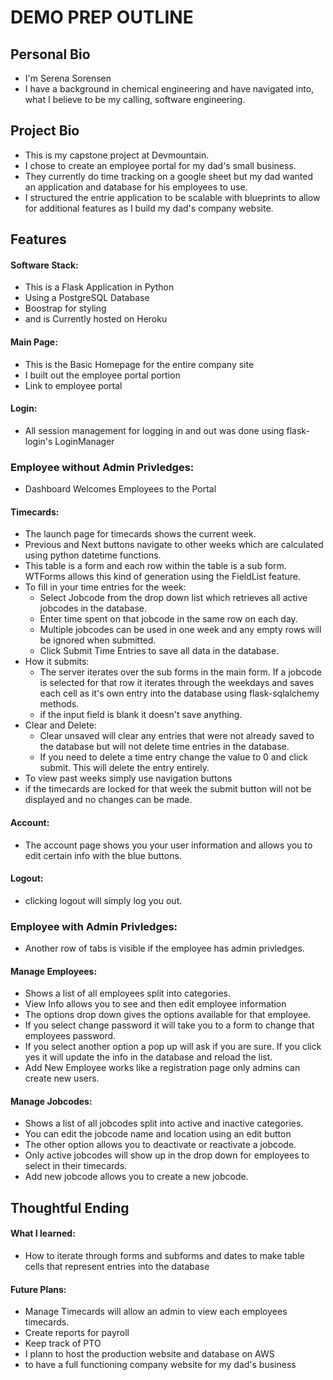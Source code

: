 # DEMO PREP OUTLINE

## Personal Bio

- I'm Serena Sorensen
- I have a background in chemical engineering and have navigated into, what I believe to be my calling, software engineering.

## Project Bio

- This is my capstone project at Devmountain.
- I chose to create an employee portal for my dad's small business.
- They currently do time tracking on a google sheet but my dad wanted an application and database for his employees to use.
- I structured the entrie application to be scalable with blueprints to allow for additional features as I build my dad's company website.

## Features

#### Software Stack:

- This is a Flask Application in Python
- Using a PostgreSQL Database
- Boostrap for styling
- and is Currently hosted on Heroku

#### Main Page:

- This is the Basic Homepage for the entire company site
- I built out the employee portal portion
- Link to employee portal

#### Login:

- All session management for logging in and out was done using flask-login's LoginManager

### Employee without Admin Privledges:

- Dashboard Welcomes Employees to the Portal

#### Timecards:

- The launch page for timecards shows the current week.
- Previous and Next buttons navigate to other weeks which are calculated using python datetime functions.
- This table is a form and each row within the table is a sub form. WTForms allows this kind of generation using the FieldList feature.
- To fill in your time entries for the week:
  - Select Jobcode from the drop down list which retrieves all active jobcodes in the database.
  - Enter time spent on that jobcode in the same row on each day.
  - Multiple jobcodes can be used in one week and any empty rows will be ignored when submitted.
  - Click Submit Time Entries to save all data in the database.
- How it submits:
  - The server iterates over the sub forms in the main form. If a jobcode is selected for that row it iterates through the weekdays and saves each cell as it's own entry into the database using flask-sqlalchemy methods.
  - if the input field is blank it doesn't save anything.
- Clear and Delete:
  - Clear unsaved will clear any entries that were not already saved to the database but will not delete time entries in the database.
  - If you need to delete a time entry change the value to 0 and click submit. This will delete the entry entirely.
- To view past weeks simply use navigation buttons
- if the timecards are locked for that week the submit button will not be displayed and no changes can be made.

#### Account:

- The account page shows you your user information and allows you to edit certain info with the blue buttons.

#### Logout:

- clicking logout will simply log you out.

### Employee with Admin Privledges:

- Another row of tabs is visible if the employee has admin privledges.

#### Manage Employees:

- Shows a list of all employees split into categories.
- View Info allows you to see and then edit employee information
- The options drop down gives the options available for that employee.
- If you select change password it will take you to a form to change that employees password.
- If you select another option a pop up will ask if you are sure. If you click yes it will update the info in the database and reload the list.
- Add New Employee works like a registration page only admins can create new users.

#### Manage Jobcodes:

- Shows a list of all jobcodes split into active and inactive categories.
- You can edit the jobcode name and location using an edit button
- The other option allows you to deactivate or reactivate a jobcode.
- Only active jobcodes will show up in the drop down for employees to select in their timecards.
- Add new jobcode allows you to create a new jobcode.

## Thoughtful Ending

#### What I learned:

- How to iterate through forms and subforms and dates to make table cells that represent entries into the database

#### Future Plans:

- Manage Timecards will allow an admin to view each employees timecards.
- Create reports for payroll
- Keep track of PTO
- I plann to host the production website and database on AWS
- to have a full functioning company website for my dad's business
